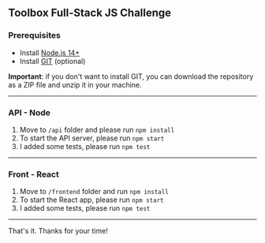 ## Toolbox Full-Stack JS Challenge

### Prerequisites
- Install [Node.js 14+](https://nodejs.org/es/download/)
- Install [GIT](https://git-scm.com/downloads) (optional)

**Important**: if you don't want to install GIT, you can download the repository as a ZIP file and unzip it in your machine.

---

### API - Node

1. Move to ```/api``` folder and please run ```npm install```
2. To start the API server, please run ```npm start```
3. I added some tests, please run ```npm test```

---

### Front - React

1. Move to ```/frontend``` folder and run ```npm install```
2. To start the React app, please run ```npm start```
3. I added some tests, please run ```npm test```

---

That's it. Thanks for your time!
